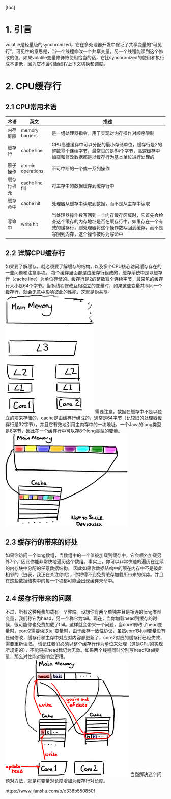 [toc]
# 1. 引言
volatile是轻量级的synchronized，它在多处理器开发中保证了共享变量的“可见行”，可见性的意思是，当一个线程修改一个共享变量，另一个线程能读到这个修改的值。如果volatile变量修饰符使用恰当的话，它比synchronized的使用和执行成本更低，因为它不会引起线程上下文切换和调度。
# 2. CPU缓存行
## 2.1 CPU常用术语

术语 | 英文 | 描述
---------|----------|---------
 内存屏障 | memory barriers | 是一组处理器指令，用于实现对内存操作对顺序限制
 缓存行 | cache line | CPU高速缓存中可以分配的最小存储单位，缓存行是2的整数幂个连续字节，最常见的是64个字节，高速缓存中加载和修改数据都是以缓存行为基本单位进行处理的
 原子操作 | atomic operations | 不可中断的一个或一系列操作
 缓存行填充 | cache line fill | 将主存中的数据缓存到缓存行中
 缓存命中 | cache hit | 处理器从缓存中读取到数据，而不是从主存中读取
 写命中 | write hit | 当处理器操作数写回到一个内存缓存区域时，它首先会检查这个缓存的内存地址是否在缓存行中，如果存在一个有效的缓存行，则处理器将这个操作数写回到缓存，而不是写回到内存，这个操作被称为写命中
## 2.2 详解CPU缓存行
如果要了解缓存，就必须要了解缓存的结构，以及多个CPU核心访问缓存存在的一些问题和注意事项。
每个缓存里面都是由缓存行组成的，缓存系统中是以缓存行（cache line）为单位存储的。缓存行是2的整数幂个连续字节，最常见的缓存行大小是64个字节。当多线程修改互相独立的变量时，如果这些变量共享同一个缓存行，就会无意中影响彼此的性能，这就是伪共享。
![存储器层次结构](https://raw.githubusercontent.com/little-motor/uml/master/backEnd/%E5%AD%98%E5%82%A8%E5%99%A8%E5%B1%82%E6%AC%A1%E7%BB%93%E6%9E%84.png)
需要注意，数据在缓存中不是以独立的项来存储的，cache是由缓存行组成的，通常是64字节（比较旧的处理器缓存行是32字节），并且它有效地引用主内存中的一块地址。一个Java的long类型是8字节，因此在一个缓存行中可以存8个long类型的变量。
![缓存行结构](https://raw.githubusercontent.com/little-motor/uml/master/backEnd/%E7%BC%93%E5%AD%98%E8%A1%8C%E7%BB%93%E6%9E%84.png)
## 2.3 缓存行的带来的好处
如果你访问一个long数组，当数组中的一个值被加载到缓存中，它会额外加载另外7个。因此你能非常快地遍历这个数组。事实上，你可以非常快速的遍历在连续的内存块中分配的任意数据结构。
因此如果你数据结构中的项在内存中不是彼此相邻的（链表，我正在关注你呢），你将得不到免费缓存加载所带来的优势。并且在这些数据结构中的每一个项都可能会出现缓存未命中。
## 2.4 缓存行带来的问题
不过，所有这种免费加载有一个弊端。设想你有两个单独并且是相连的long类型变量，我们称它为head，另一个称它为tail。现在，当你加载head到缓存的时候，很可能你也免费加载了tail。这样就会带来一个问题，当core1修改了head变量时，core2需要读取tail变量时，由于缓存一致性协议，虽然core1对tail变量没有任何修改，缓存行和主存中对应对内容都更新了，core2对应的缓存行已经失效，需要重新读取。
请记住我们必须以整个缓存行作为单位来处理（这是CPU的实现所规定的），不能只把head标记为无效。如果两个线程同时分别写head和tail变量，那么对性能对影响会更糟。
![伪共享](https://raw.githubusercontent.com/little-motor/uml/master/backEnd/%E4%BC%AA%E5%85%B1%E4%BA%AB.png)
当然解决这个问题对方法，就是将变量对长度增加为缓存行对长度。




https://www.jianshu.com/p/e338b550850f
